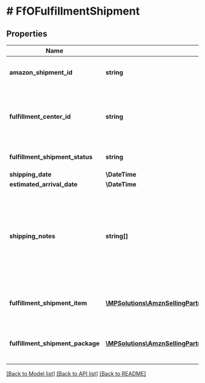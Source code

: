 # # FfOFulfillmentShipment

## Properties

Name | Type | Description | Notes
------------ | ------------- | ------------- | -------------
**amazon_shipment_id** | **string** | A shipment identifier assigned by Amazon. |
**fulfillment_center_id** | **string** | An identifier for the fulfillment center that the shipment will be sent from. |
**fulfillment_shipment_status** | **string** | The current status of the shipment. |
**shipping_date** | **\DateTime** |  | [optional]
**estimated_arrival_date** | **\DateTime** |  | [optional]
**shipping_notes** | **string[]** | Provides additional insight into shipment timeline. Primairly used to communicate that actual delivery dates aren&#39;t available. | [optional]
**fulfillment_shipment_item** | [**\MPSolutions\AmznSellingPartnerApi\Models\FulfillmentOutbound\FfOFulfillmentShipmentItem[]**](FfOFulfillmentShipmentItem.md) | An array of fulfillment shipment item information. |
**fulfillment_shipment_package** | [**\MPSolutions\AmznSellingPartnerApi\Models\FulfillmentOutbound\FfOFulfillmentShipmentPackage[]**](FfOFulfillmentShipmentPackage.md) | An array of fulfillment shipment package information. | [optional]

[[Back to Model list]](../../README.md#models) [[Back to API list]](../../README.md#endpoints) [[Back to README]](../../README.md)
